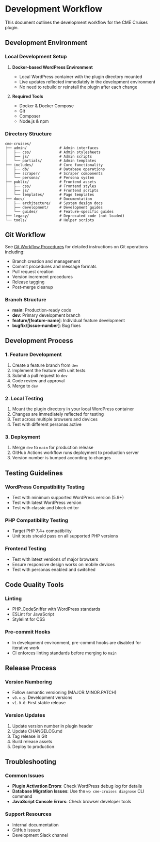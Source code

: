 # Development Workflow

This document outlines the development workflow for the CME Cruises plugin.

## Development Environment

### Local Development Setup

1. **Docker-based WordPress Environment**
   - Local WordPress container with the plugin directory mounted
   - Live updates reflected immediately in the development environment
   - No need to rebuild or reinstall the plugin after each change

2. **Required Tools**
   - Docker & Docker Compose
   - Git
   - Composer
   - Node.js & npm

### Directory Structure

```
cme-cruises/
├── admin/               # Admin interfaces
│   ├── css/             # Admin stylesheets
│   ├── js/              # Admin scripts
│   └── partials/        # Admin templates
├── includes/            # Core functionality
│   ├── db/              # Database operations
│   ├── scraper/         # Scraper components
│   └── persona/         # Persona system
├── public/              # Frontend assets
│   ├── css/             # Frontend styles
│   ├── js/              # Frontend scripts
│   └── templates/       # Page templates
├── docs/                # Documentation
│   ├── architecture/    # System design docs
│   ├── development/     # Development guides
│   └── guides/          # Feature-specific guides
├── legacy/              # Deprecated code (not loaded)
└── tools/               # Helper scripts
```

## Git Workflow

See [Git Workflow Procedures](GIT_WORKFLOW.md) for detailed instructions on Git operations including:

- Branch creation and management
- Commit procedures and message formats
- Pull request creation
- Version increment procedures
- Release tagging
- Post-merge cleanup

### Branch Structure

- **main**: Production-ready code
- **dev**: Primary development branch
- **feature/[feature-name]**: Individual feature development
- **bugfix/[issue-number]**: Bug fixes

## Development Process

### 1. Feature Development

1. Create a feature branch from `dev`
2. Implement the feature with unit tests
3. Submit a pull request to `dev`
4. Code review and approval
5. Merge to `dev`

### 2. Local Testing

1. Mount the plugin directory in your local WordPress container
2. Changes are immediately reflected for testing
3. Test across multiple browsers and devices
4. Test with different personas active

### 3. Deployment

1. Merge `dev` to `main` for production release
2. GitHub Actions workflow runs deployment to production server
3. Version number is bumped according to changes

## Testing Guidelines

### WordPress Compatibility Testing

- Test with minimum supported WordPress version (5.9+)
- Test with latest WordPress version
- Test with classic and block editor

### PHP Compatibility Testing

- Target PHP 7.4+ compatibility
- Unit tests should pass on all supported PHP versions

### Frontend Testing

- Test with latest versions of major browsers
- Ensure responsive design works on mobile devices
- Test with personas enabled and switched

## Code Quality Tools

### Linting

- PHP_CodeSniffer with WordPress standards
- ESLint for JavaScript
- Stylelint for CSS

### Pre-commit Hooks

- In development environment, pre-commit hooks are disabled for iterative work
- CI enforces linting standards before merging to `main`

## Release Process

### Version Numbering

- Follow semantic versioning (MAJOR.MINOR.PATCH)
- `v0.x.y`: Development versions
- `v1.0.0`: First stable release

### Version Updates

1. Update version number in plugin header
2. Update CHANGELOG.md
3. Tag release in Git
4. Build release assets
5. Deploy to production

## Troubleshooting

### Common Issues

- **Plugin Activation Errors**: Check WordPress debug log for details
- **Database Migration Issues**: Use the `wp cme-cruises diagnose` CLI command
- **JavaScript Console Errors**: Check browser developer tools

### Support Resources

- Internal documentation
- GitHub issues
- Development Slack channel
